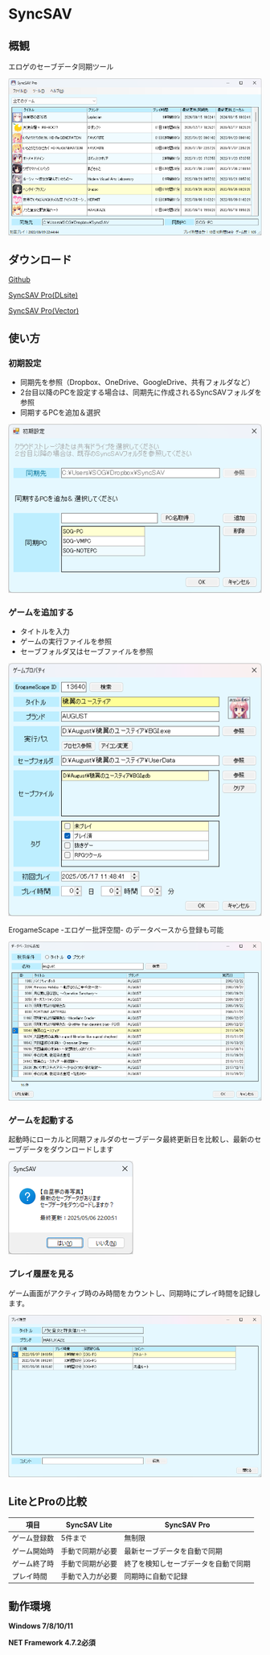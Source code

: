 # SyncSAV

## 概観
エロゲのセーブデータ同期ツール

![](images/main.png)

## ダウンロード

[Github](https://github.com/sogsan5/SyncSAV/releases/download/2.01/SyncSAV_2.01.zip "https://github.com/sogsan5/SyncSAV/releases/download/2.01/SyncSAV_2.01.zip")

[SyncSAV Pro(DLsite)](https://www.dlsite.com/home/work/=/product_id/RJ378750.html "https://www.dlsite.com/home/work/=/product_id/RJ378750.html")

[SyncSAV Pro(Vector)](https://www.vector.co.jp/soft/winnt/util/se524089.html "https://www.vector.co.jp/soft/winnt/util/se524089.html")

## 使い方

### 初期設定
- 同期先を参照（Dropbox、OneDrive、GoogleDrive、共有フォルダなど）
- 2台目以降のPCを設定する場合は、同期先に作成されるSyncSAVフォルダを参照
- 同期するPCを追加＆選択

![](images/setup.png)

### ゲームを追加する
- タイトルを入力
- ゲームの実行ファイルを参照
- セーブフォルダ又はセーブファイルを参照

![](images/game.png)

ErogameScape -エロゲー批評空間- のデータベースから登録も可能

![](images/database.png)

### ゲームを起動する
起動時にローカルと同期フォルダのセーブデータ最終更新日を比較し、最新のセーブデータをダウンロードします

![](images/syncmsg.png)

### プレイ履歴を見る
ゲーム画面がアクティブ時のみ時間をカウントし、同期時にプレイ時間を記録します。

![](images/gamelog.png)

## LiteとProの比較
| 項目| SyncSAV Lite | SyncSAV Pro |
| ---- | ---- | ---- |
| ゲーム登録数 | 5件まで | 無制限 |
| ゲーム開始時 | 手動で同期が必要 | 最新セーブデータを自動で同期 |
| ゲーム終了時 | 手動で同期が必要 | 終了を検知しセーブデータを自動で同期 |
| プレイ時間 | 手動で入力が必要 | 同期時に自動で記録 |

## 動作環境
**Windows 7/8/10/11**

**NET Framework 4.7.2必須**
